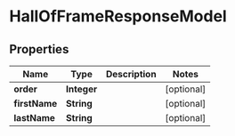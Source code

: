 # HallOfFrameResponseModel

## Properties
Name | Type | Description | Notes
------------ | ------------- | ------------- | -------------
**order** | **Integer** |  |  [optional]
**firstName** | **String** |  |  [optional]
**lastName** | **String** |  |  [optional]
